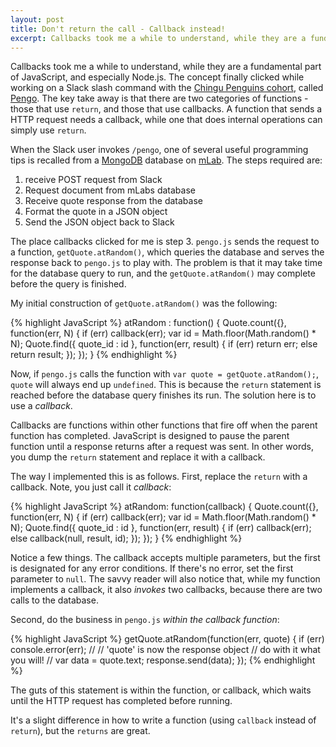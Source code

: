 ```yaml
---
layout: post
title: Don't return the call - Callback instead!
excerpt: Callbacks took me a while to understand, while they are a fundamental part of JavaScript...
---
```


Callbacks took me a while to understand, while they are a fundamental part of JavaScript, and especially Node.js. The concept finally clicked while working on a Slack slash command with the [Chingu Penguins cohort](https://chingu-cohorts.github.io/chingu-directory/), called [Pengo](https://pengo.herokuapp.com). The key take away is that there are two categories of functions - those that use `return`, and those that use callbacks. A function that sends a HTTP request needs a callback, while one that does internal operations can simply use `return`.

When the Slack user invokes `/pengo`, one of several useful programming tips is recalled from a [MongoDB](https://www.mongodb.com/) database on [mLab](https://mlab.com/). The steps required are:
1. receive POST request from Slack
2. Request document from mLabs database
3. Receive quote response from the database
4. Format the quote in a JSON object
5. Send the JSON object back to Slack

The place callbacks clicked for me is step 3. `pengo.js` sends the request to a function, `getQuote.atRandom()`, which queries the database and serves the response back to `pengo.js` to play with. The problem is that it may take time for the database query to run, and the `getQuote.atRandom()` may complete before the query is finished.

My initial construction of `getQuote.atRandom()` was the following:

{% highlight JavaScript %}
atRandom : function() {
  Quote.count({}, function(err, N) {
    if (err) callback(err);
    var id = Math.floor(Math.random() * N);
    Quote.find({ quote_id : id }, function(err, result) {
      if (err) return err;
      else return result;
    });
  });
}
{% endhighlight %}

Now, if `pengo.js` calls the function with `var quote = getQuote.atRandom();`, `quote` will always end up `undefined`. This is because the `return` statement is reached before the database query finishes its run. The solution here is to use a *callback*.

Callbacks are functions within other functions that fire off when the parent function has completed. JavaScript is designed to pause the parent function until a response returns after a request was sent. In other words, you dump the `return` statement and replace it with a callback.

The way I implemented this is as follows. First, replace the `return` with a callback. Note, you just call it *callback*:

{% highlight JavaScript %}
atRandom: function(callback) {
  Quote.count({}, function(err, N) {
    if (err) callback(err);
    var id = Math.floor(Math.random() * N);
    Quote.find({ quote_id : id }, function(err, result) {
      if (err) callback(err);
      else callback(null, result, id);
    });
  });
}
{% endhighlight %}

Notice a few things. The callback accepts multiple parameters, but the first is designated for any error conditions. If there's no error, set the first parameter to `null`. The savvy reader will also notice that, while my function implements a callback, it also *invokes* two callbacks, because there are two calls to the database.

Second, do the business in `pengo.js` *within the callback function*:

{% highlight JavaScript %}
getQuote.atRandom(function(err, quote) {
  if (err) console.error(err);
  //
  // 'quote' is now the response object
  // do with it what you will!
  //
  var data = quote.text;
  response.send(data);
});
{% endhighlight %}

The guts of this statement is within the function, or callback, which waits until the HTTP request has completed before running.

It's a slight difference in how to write a function (using `callback` instead of `return`), but the `returns` are great.
